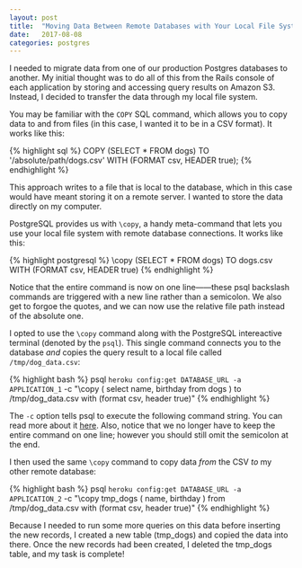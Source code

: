 ```yaml
---
layout: post
title:  "Moving Data Between Remote Databases with Your Local File System"
date:   2017-08-08
categories: postgres
---
```


I needed to migrate data from one of our production Postgres databases to another. My initial thought was to do all of this from the Rails console of each application by storing and accessing query results on Amazon S3. Instead, I decided to transfer the data through my local file system.

You may be familiar with the `COPY` SQL command, which allows you to copy data to and from files (in this case, I wanted it to be in a CSV format). It works like this:

{% highlight sql %}
COPY (SELECT * FROM dogs)
TO '/absolute/path/dogs.csv'
WITH (FORMAT csv, HEADER true);
{% endhighlight %}

This approach writes to a file that is local to the database, which in this case would have meant storing it on a remote server. I wanted to store the data directly on my computer.

PostgreSQL provides us with `\copy`, a handy meta-command that lets you use your local file system with remote database connections. It works like this:

{% highlight postgresql %}
\copy (SELECT * FROM dogs) TO dogs.csv WITH (FORMAT csv, HEADER true)
{% endhighlight %}

Notice that the entire command is now on one line——these psql backslash commands are triggered with a new line rather than a semicolon. We also get to forgoe the quotes, and we can now use the relative file path instead of the absolute one.

I opted to use the `\copy` command along with the PostgreSQL intereactive terminal (denoted by the `psql`). This single command connects you to the database _and_ copies the query result to a local file called `/tmp/dog_data.csv`:

{% highlight bash %}
  psql `heroku config:get DATABASE_URL -a APPLICATION_1` -c "\copy (
    select name, birthday from dogs
  ) to /tmp/dog_data.csv with (format csv, header true)"
{% endhighlight %}

The `-c` option tells psql to execute the following command string. You can read more about it [here](https://www.postgresql.org/docs/9.6/static/app-psql.html). Also, notice that we no longer have to keep the entire command on one line; however you should still omit the semicolon at the end.

I then used the same `\copy` command to copy data _from_ the CSV _to_ my other remote database:

{% highlight bash %}
  psql `heroku config:get DATABASE_URL -a APPLICATION_2` -c "\copy tmp_dogs (
    name, birthday
  ) from /tmp/dog_data.csv with (format csv, header true)"
{% endhighlight %}

Because I needed to run some more queries on this data before inserting the new records, I created a new table (tmp_dogs) and copied the data into there. Once the new records had been created, I deleted the tmp_dogs table, and my task is complete!
